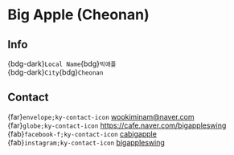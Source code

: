 # Big Apple (Cheonan)

## Info

{bdg-dark}`Local Name`{bdg}`빅애플`  
{bdg-dark}`City`{bdg}`Cheonan`  

## Contact

{far}`envelope;ky-contact-icon` <wookiminam@naver.com>  
{far}`globe;ky-contact-icon` <https://cafe.naver.com/bigappleswing>  
{fab}`facebook-f;ky-contact-icon` [cabigapple](https://www.facebook.com/cabigapple)  
{fab}`instagram;ky-contact-icon` [bigappleswing](http://instagram.com/bigappleswing)  
